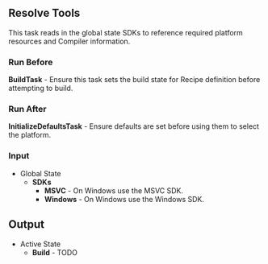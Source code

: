 ## Resolve Tools

This task reads in the global state SDKs to reference required platform resources and Compiler information.

### Run Before
**BuildTask** - Ensure this task sets the build state for Recipe definition before attempting to build.

### Run After
**InitializeDefaultsTask** - Ensure defaults are set before using them to select the platform.

### Input
* Global State
  * **SDKs**
    * **MSVC** - On Windows use the MSVC SDK.
    * **Windows** - On Windows use the Windows SDK.

## Output
* Active State
  * **Build** - TODO